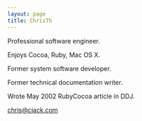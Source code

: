 ```yaml
---
layout: page
title: ChrisTh
---
```




Professional software engineer.

Enjoys Cocoa, Ruby, Mac OS X.

Former system software developer.

Former technical documentation writer.

Wrote May 2002 RubyCocoa article in DDJ.

chris@cjack.com

